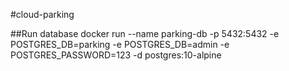 #cloud-parking

##Run database
docker run --name parking-db -p 5432:5432 -e POSTGRES_DB=parking -e POSTGRES_DB=admin -e POSTGRES_PASSWORD=123 -d postgres:10-alpine